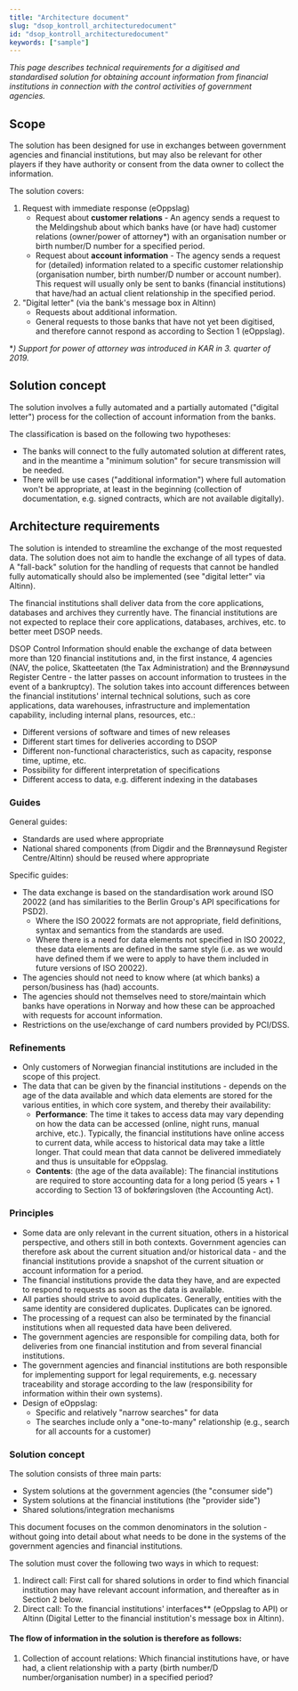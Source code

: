 ```yaml
---
title: "Architecture document"
slug: "dsop_kontroll_architecturedocument"
id: "dsop_kontroll_architecturedocument"
keywords: ["sample"]
---
```


*This page describes technical requirements for a digitised and standardised solution for obtaining account information from financial institutions in connection with the control activities of government agencies.*

## Scope

The solution has been designed for use in exchanges between government agencies and financial institutions, but may also be relevant for other players if they have authority or consent from the data owner to collect the information.

The solution covers:
1. Request with immediate response (eOppslag)
	* Request about **customer relations** - An agency sends a request to the Meldingshub about which banks have (or have had) customer relations (owner/power of attorney*) with an organisation number or birth number/D number for a specified period.
	* Request about **account information** - The agency sends a request for (detailed) information related to a specific customer relationship (organisation number, birth number/D number or account number). This request will usually only be sent to banks (financial institutions) that have/had an actual client relationship in the specified period.
2. "Digital letter" (via the bank's message box in Altinn)
	* Requests about additional information.
	* General requests to those banks that have not yet been digitised, and therefore cannot respond as according to Section 1 (eOppslag).

**) Support for power of attorney was introduced in KAR in 3. quarter of 2019.*

## Solution concept

The solution involves a fully automated and a partially automated ("digital letter") process for the collection of account information from the banks.

The classification is based on the following two hypotheses:
* The banks will connect to the fully automated solution at different rates, and in the meantime a "minimum solution" for secure transmission will be needed.
* There will be use cases ("additional information") where full automation won't be appropriate, at least in the beginning (collection of documentation, e.g. signed contracts, which are not available digitally).

## Architecture requirements

The solution is intended to streamline the exchange of the most requested data. The solution does not aim to handle the exchange of all types of data. A "fall-back" solution for the handling of requests that cannot be handled fully automatically should also be implemented (see "digital letter" via Altinn).

The financial institutions shall deliver data from the core applications, databases and archives they currently have. The financial institutions are not expected to replace their core applications, databases, archives, etc. to better meet DSOP needs.

DSOP Control Information should enable the exchange of data between more than 120 financial institutions and, in the first instance, 4 agencies (NAV, the police, Skatteetaten (the Tax Administration) and the Brønnøysund Register Centre - the latter passes on account information to trustees in the event of a bankruptcy). The solution takes into account differences between the financial institutions' internal technical solutions, such as core applications, data warehouses, infrastructure and implementation capability, including internal plans, resources, etc.:
* Different versions of software and times of new releases
* Different start times for deliveries according to DSOP
* Different non-functional characteristics, such as capacity, response time, uptime, etc.
* Possibility for different interpretation of specifications
* Different access to data, e.g. different indexing in the databases

### Guides

General guides:
* Standards are used where appropriate
* National shared components (from Digdir and
the Brønnøysund Register Centre/Altinn) should be reused where appropriate

Specific guides:
* The data exchange is based on the standardisation work around ISO 20022 (and has similarities to the Berlin Group's API specifications for PSD2).
	* Where the ISO 20022 formats are not appropriate, field definitions, syntax and semantics from the standards are used.
	* Where there is a need for data elements not specified in ISO 20022, these data elements are defined in the same style (i.e. as we would have defined them if we were to apply to have them included in future versions of ISO 20022).
* The agencies should not need to know where (at which banks) a person/business has (had) accounts.
* The agencies should not themselves need to store/maintain which banks have operations in Norway and how these can be approached with requests for account information.
* Restrictions on the use/exchange of card numbers provided by PCI/DSS.

### Refinements

* Only customers of Norwegian financial institutions are included in the scope of this project.
* The data that can be given by the financial institutions - depends on the age of the data available and which data elements are stored for the various entities, in which core system, and thereby their availability:
	* **Performance**: The time it takes to access data may vary depending on how the data can be accessed (online, night runs, manual archive, etc.). Typically, the financial institutions have online access to current data, while access to historical data may take a little longer. That could mean that data cannot be delivered immediately and thus is unsuitable for eOppslag.
	* **Contents**: (the age of the data available): The financial institutions are required to store accounting data for a long period (5 years + 1 according to Section 13 of bokføringsloven (the Accounting Act).

### Principles

* Some data are only relevant in the current situation, others in a historical perspective, and others still in both contexts. Government agencies can therefore ask about the current situation and/or historical data - and the financial institutions provide a snapshot of the current situation or account information for a period.
* The financial institutions provide the data they have, and are expected to respond to requests as soon as the data is available.
* All parties should strive to avoid duplicates. Generally, entities with the same identity are considered duplicates. Duplicates can be ignored.
* The processing of a request can also be terminated by the financial institutions when all requested data have been delivered.
* The government agencies are responsible for compiling data, both for deliveries from one financial institution and from several financial institutions.
* The government agencies and financial institutions are both responsible for implementing support for legal requirements, e.g. necessary traceability and storage according to the law (responsibility for information within their own systems).
* Design of eOppslag:
	* Specific and relatively "narrow searches" for data
	* The searches include only a "one-to-many" relationship (e.g., search for all accounts for a customer)

### Solution concept

The solution consists of three main parts:
* System solutions at the government agencies (the "consumer side")
* System solutions at the financial institutions (the "provider side")
* Shared solutions/integration mechanisms

This document focuses on the common denominators in the solution - without going into detail about what needs to be done in the systems of the government agencies and financial institutions.

The solution must cover the following two ways in which to request:
1. Indirect call: First call for shared solutions in order to find which financial institution may have relevant account information, and thereafter as in Section 2 below.
2. Direct call: To the financial institutions' interfaces** (eOppslag to API) or Altinn (Digital Letter to the financial institution's message box in Altinn).

#### The flow of information in the solution is therefore as follows:

1. Collection of account relations: Which financial institutions have, or have had, a client relationship with a party
 (birth number/D number/organisation number) in a specified period?
	
	
	